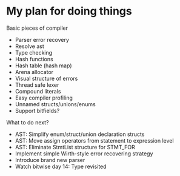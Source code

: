 # My plan for doing things

Basic pieces of compiler
- Parser error recovery
- Resolve ast
- Type checking
- Hash functions
- Hash table (hash map)
- Arena allocator
- Visual structure of errors
- Thread safe lexer
- Compound literals
- Easy compiler profiling
- Unnamed structs/unions/enums
- Support bitfields?

What to do next?
- AST: Simplify enum/struct/union declaration structs
- AST: Move assign operators from statement to expression level
- AST: Eliminate StmtList structure for STMT_FOR
- Implement simple Wirth-style error recovering strategy
- Introduce brand new parser
- Watch bitwise day 14: Type revisited
